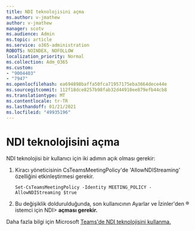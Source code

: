```yaml
---
title: NDI teknolojisini açma
ms.author: v-jmathew
author: v-jmathew
manager: scotv
ms.audience: Admin
ms.topic: article
ms.service: o365-administration
ROBOTS: NOINDEX, NOFOLLOW
localization_priority: Normal
ms.collection: Adm_O365
ms.custom:
- "9004403"
- "7947"
ms.openlocfilehash: ea694898baffa50fca71957175eba3664dece44e
ms.sourcegitcommit: 112f18dce8257b98fab32d44910ee879efb44cb8
ms.translationtype: MT
ms.contentlocale: tr-TR
ms.lasthandoff: 01/21/2021
ms.locfileid: "49935196"
---
```

# <a name="turn-on-ndi-technology"></a>NDI teknolojisini açma

NDI teknolojisi bir kullanıcı için iki adımın açık olması gerekir:

1. Kiracı yöneticisinin CsTeamsMeetingPolicy'de 'AllowNDIStreaming' özelliğini etkinleştirmesi gerekir.

    `Set-CsTeamsMeetingPolicy -Identity MEETING_POLICY -AllowNDIStreaming $true`

2. Bu değişiklik doldurulduğunda, son kullanıcının Ayarlar ve İzinler'den ® istemci için NDI> **açması gerekir.**

Daha fazla bilgi için Microsoft [Teams'de NDI teknolojisini kullanma.](https://docs.microsoft.com/microsoftteams/use-ndi-in-meetings)
